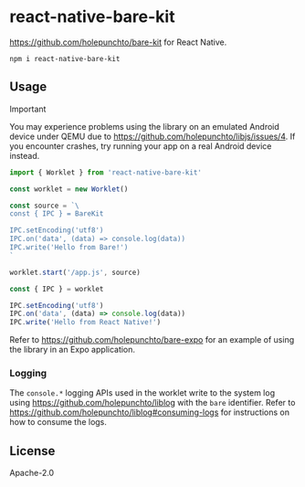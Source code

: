 # react-native-bare-kit

<https://github.com/holepunchto/bare-kit> for React Native.

```
npm i react-native-bare-kit
```

## Usage

> [!IMPORTANT]
> You may experience problems using the library on an emulated Android device under QEMU due to https://github.com/holepunchto/libjs/issues/4. If you encounter crashes, try running your app on a real Android device instead.

```js
import { Worklet } from 'react-native-bare-kit'

const worklet = new Worklet()

const source = `\
const { IPC } = BareKit

IPC.setEncoding('utf8')
IPC.on('data', (data) => console.log(data))
IPC.write('Hello from Bare!')
`

worklet.start('/app.js', source)

const { IPC } = worklet

IPC.setEncoding('utf8')
IPC.on('data', (data) => console.log(data))
IPC.write('Hello from React Native!')
```

Refer to <https://github.com/holepunchto/bare-expo> for an example of using the library in an Expo application.

### Logging

The `console.*` logging APIs used in the worklet write to the system log using <https://github.com/holepunchto/liblog> with the `bare` identifier. Refer to <https://github.com/holepunchto/liblog#consuming-logs> for instructions on how to consume the logs.

## License

Apache-2.0
